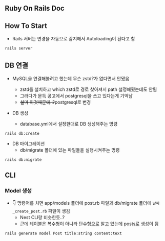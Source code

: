 ## Ruby On Rails Doc

## How To Start

- Rails 서버는 변경을 자동으로 감지해서 Autoloading이 된다고 함

```console
rails server
```

## DB 연결

- MySQL을 연결해볼려고 했는데 무슨 zstd?가 없다면서 안됐음 
  - zstd를 설치하고 which zstd로 경로 찾아져서 path 설정해줬는데도 안됨
  - 그러다가 문득 공고에서 postgresql을 쓰고 있다는게 기억남
  - ~~설마 이것때문에..?~~postgresql로 변경

- DB 생성
  - database.yml에서 설정한대로 DB 생성해주는 명령

```console
rails db:create
```

- DB 마이그레이션
  - db/migrate 폴더에 있는 파일들을 실행시켜주는 명령

```console
rails db:migrate
```

## CLI

### Model 생성

- 👇 명령어를 치면 app/models 폴더에 post.rb 파일과 db/migrate 폴더에 `날짜_create_post.rb` 파일이 생김
  - Nest CLI랑 비슷한듯..?
  - 근데 테이블은 복수형이 아니라 단수형으로 알고 있는데 posts로 생성이 됨

```console 
rails generate model Post title:string content:text
```
